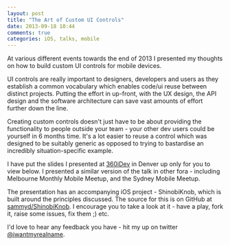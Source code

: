 ```yaml
---
layout: post
title: "The Art of Custom UI Controls"
date: 2013-09-18 10:44
comments: true
categories: iOS, talks, mobile
---
```


At various different events towards the end of 2013 I presented my thoughts on
how to build custom UI controls for mobile devices.

UI controls are really important to designers, developers and users as they
establish a common vocabulary which enables code/ui reuse between distinct
projects. Putting the effort in up-front, with the UX design, the API design and
the software architecture can save vast amounts of effort further down the line.

<!-- more -->

Creating custom controls doesn't just have to be about providing the functionality
to people outside your team - your other dev users could be yourself in 6 months
time. It's a lot easier to reuse a control which was designed to be suitably
generic as opposed to trying to bastardise an incredibly situation-specific
example.

I have put the slides I presented at [360iDev](http://360iDev.com) in Denver
up only for you to view below. I presented a similar version of the talk in other
fora - including Melbourne Monthly Mobile Meetup, and the Sydney Mobile Meetup.

<script async class="speakerdeck-embed" data-id="e6d4ee90fc9e013049591e80c2aa53be" data-ratio="1.77777777777778" src="//speakerdeck.com/assets/embed.js"></script>

The presentation has an accompanying iOS project - ShinobiKnob, which is built
around the principles discussed. The source for this is on GitHub at
[sammyd/ShinobiKnob](https://github.com/sammyd/ShinobiKnob). I encourage you to
take a look at it - have a play, fork it, raise some issues, fix them ;) etc.

I'd love to hear any feedback you have - hit my up on twitter 
[@iwantmyrealname](https://twitter.com/iwantmyrealname).


